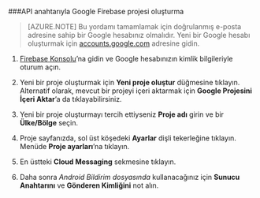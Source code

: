 
###<a name="create-a-google-firebase-project-with-api-key"></a>API anahtarıyla Google Firebase projesi oluşturma

>[AZURE.NOTE] Bu yordamı tamamlamak için doğrulanmış e-posta adresine sahip bir Google hesabınız olmalıdır. Yeni bir Google hesabı oluşturmak için <a href="http://go.microsoft.com/fwlink/p/?LinkId=268302" target="_blank">accounts.google.com</a> adresine gidin.

1. [Firebase Konsolu](https://console.firebase.google.com/)’na gidin ve Google hesabınızın kimlik bilgileriyle oturum açın.

2. Yeni bir proje oluşturmak için **Yeni proje oluştur** düğmesine tıklayın. Alternatif olarak, mevcut bir projeyi içeri aktarmak için **Google Projesini İçeri Aktar**’a da tıklayabilirsiniz. 

3. Yeni bir proje oluşturmayı tercih ettiyseniz **Proje adı** girin ve bir **Ülke/Bölge** seçin.

4. Proje sayfanızda, sol üst köşedeki **Ayarlar** dişli tekerleğine tıklayın. Menüde **Proje ayarları**’na tıklayın.  
 
5. En üstteki **Cloud Messaging** sekmesine tıklayın. 

6. Daha sonra *Android Bildirim dosyasında* kullanacağınız için **Sunucu Anahtarını** ve **Gönderen Kimliğini** not alın.  


<!--HONumber=Oct16_HO3-->


